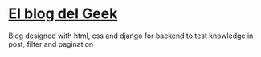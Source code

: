 <h1><a href="https://geeks-blog.herokuapp.com/">El blog del Geek</a></h1>

<p>Blog designed with html, css and django for backend to test knowledge in post, filter and pagination</p>
